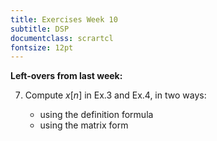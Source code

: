 ```yaml
---
title: Exercises Week 10
subtitle: DSP
documentclass: scrartcl
fontsize: 12pt
---
```


**Left-overs from last week:**

7. Compute $x[n]$ in Ex.3 and Ex.4, in two ways:

   - using the definition formula
   - using the matrix form

<!-- 1. Find the DTFT of the signal $\{1, 1, 0, 0\}$, considering it is surrounded with infinitely-long zeros on both sides.

	Discussion: What is the relation of this DTFT with the DFT of exercise 5 from last week? -->
